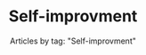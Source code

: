 ---
layout: blog_by_tag
title: 'Self-improvment'
subtitle: 'Articles by tag: "Self-improvment"'
tag: self-improvement
permalink: /tags/self-improvement/
---